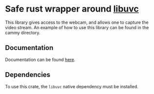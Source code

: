 # Safe rust wrapper around [libuvc](https://int80k.com/libuvc/doc/)


This library gives access to the webcam, and allows one to capture the video stream. An example of how to use this library can be found in the cammy directory.

## Documentation
Documentation can be found [here](example.com).

## Dependencies
To use this crate, the `libuvc` native dependency must be installed.
